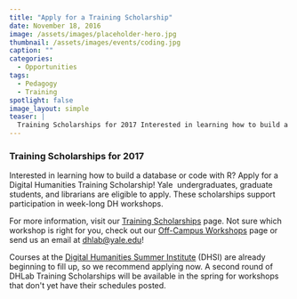 ```yaml
---
title: "Apply for a Training Scholarship"
date: November 18, 2016
image: /assets/images/placeholder-hero.jpg
thumbnail: /assets/images/events/coding.jpg
caption: ""
categories: 
  - Opportunities
tags:
  - Pedagogy
  - Training
spotlight: false 
image_layout: simple
teaser: |
  Training Scholarships for 2017 Interested in learning how to build a database or code with R? Apply for a Digital Humanities Training Scholarship! Yale undergraduates, graduate students, and...
---
```


### Training Scholarships for 2017
   
Interested in learning how to build a database or code with R? Apply for a Digital Humanities Training Scholarship! Yale  undergraduates, graduate students, and librarians are eligible to apply. These scholarships support participation in week-long DH workshops.
   
For more information, visit our [Training Scholarships](http://web.library.yale.edu/dhlab/trainingscholarships) page. Not sure which workshop is right for you, check out our [Off-Campus Workshops](http://web.library.yale.edu/dhlab/offcampusworkshops) page or send us an email at [dhlab@yale.edu](mailto:dhlab@yale.edu)!

Courses at the [Digital Humanities Summer Institute](http://www.dhsi.org/) (DHSI) are already beginning to fill up, so we recommend applying now. A second round of DHLab Training Scholarships will be available in the spring for workshops that don't yet have their schedules posted.